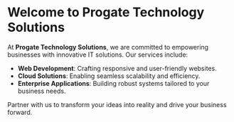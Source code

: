 # Welcome to Progate Technology Solutions

At **Progate Technology Solutions**, we are committed to empowering businesses with innovative IT solutions. Our services include:

- **Web Development**: Crafting responsive and user-friendly websites.
- **Cloud Solutions**: Enabling seamless scalability and efficiency.
- **Enterprise Applications**: Building robust systems tailored to your business needs.

Partner with us to transform your ideas into reality and drive your business forward.
